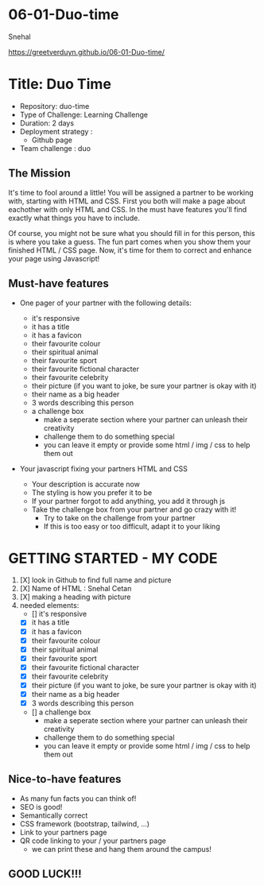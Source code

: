 # 06-01-Duo-time
Snehal

https://greetverduyn.github.io/06-01-Duo-time/

# Title: Duo Time

- Repository: duo-time
- Type of Challenge: Learning Challenge
- Duration: 2 days
- Deployment strategy :
    - Github page
- Team challenge : duo


## The Mission
It's time to fool around a little! You will be assigned a partner to be working with, starting with HTML and CSS. First you both will make a page about eachother with only HTML and CSS. In the must have features you'll find exactly what things you have to include.

Of course, you might not be sure what you should fill in for this person, this is where you take a guess. The fun part comes when you show them your finished HTML / CSS page. Now, it's time for them to correct and enhance your page using Javascript!

## Must-have features
- One pager of your partner with the following details:
    - it's responsive
    - it has a title
    - it has a favicon
    - their favourite colour
    - their spiritual animal
    - their favourite sport
    - their favourite fictional character
    - their favourite celebrity
    - their picture (if you want to joke, be sure your partner is okay with it)
    - their name as a big header
    - 3 words describing this person
    - a challenge box
        - make a seperate section where your partner can unleash their creativity
        - challenge them to do something special
        - you can leave it empty or provide some html / img / css to help them out

- Your javascript fixing your partners HTML and CSS
    - Your description is accurate now
    - The styling is how you prefer it to be
    - If your partner forgot to add anything, you add it through js
    - Take the challenge box from your partner and go crazy with it!
        - Try to take on the challenge from your partner
        - If this is too easy or too difficult, adapt it to your liking


# GETTING STARTED - MY CODE
1) [X] look in Github to find full name and picture
2) [X] Name of HTML : Snehal Cetan
3) [X] making a heading with picture
4) needed elements:
    - [] it's responsive
    - [x] it has a title
    - [x] it has a favicon
    - [x] their favourite colour
    - [x] their spiritual animal
    - [x] their favourite sport
    - [x] their favourite fictional character
    - [x] their favourite celebrity
    - [x] their picture (if you want to joke, be sure your partner is okay with it)
    - [x] their name as a big header
    - [x] 3 words describing this person
    - [] a challenge box
        - make a seperate section where your partner can unleash their creativity
        - challenge them to do something special
        - you can leave it empty or provide some html / img / css to help them out

## Nice-to-have features
- As many fun facts you can think of!
- SEO is good!
- Semantically correct
- CSS framework (bootstrap, tailwind, ...)
- Link to your partners page
- QR code linking to your / your partners page
    - we can print these and hang them around the campus!

## GOOD LUCK!!!
